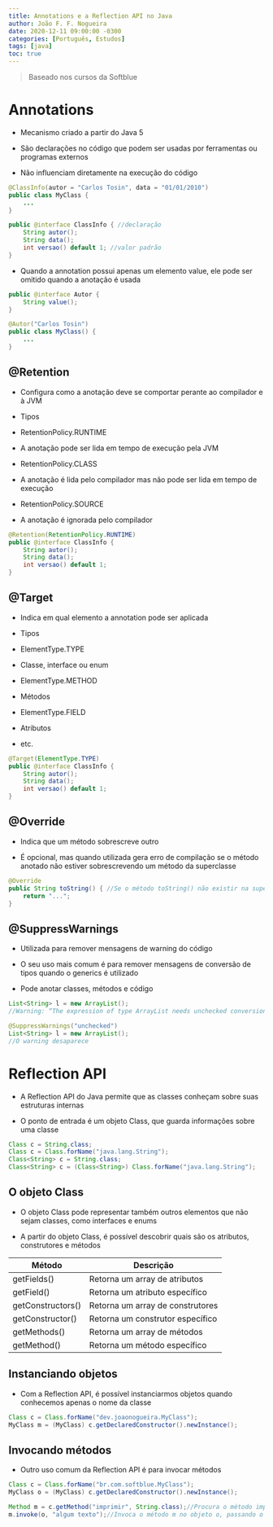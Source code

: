 ```yaml
---
title: Annotations e a Reflection API no Java
author: João F. F. Nogueira
date: 2020-12-11 09:00:00 -0300
categories: [Português, Estudos]
tags: [java]
toc: true
---
```


> Baseado nos cursos da Softblue

# Annotations

* Mecanismo criado a partir do Java 5

* São declarações no código que podem ser usadas por ferramentas ou programas externos

* Não influenciam diretamente na execução do código

```java
@ClassInfo(autor = "Carlos Tosin", data = "01/01/2010")
public class MyClass {
	...
}

public @interface ClassInfo { //declaração
	String autor();
	String data();
	int versao() default 1; //valor padrão
}
```

* Quando a annotation possui apenas um elemento value, ele pode ser omitido quando a anotação é usada

```java
public @interface Autor {
	String value();
}

@Autor("Carlos Tosin")
public class MyClass() {
	...
}
```

## @Retention

* Configura como a anotação deve se comportar perante ao compilador e à JVM

* Tipos

* RetentionPolicy.RUNTIME

- A anotação pode ser lida em tempo de execução pela JVM

* RetentionPolicy.CLASS

- A anotação é lida pelo compilador mas não pode ser lida em tempo de execução

* RetentionPolicy.SOURCE

- A anotação é ignorada pelo compilador

```java
@Retention(RetentionPolicy.RUNTIME)
public @interface ClassInfo {
	String autor();
	String data();
	int versao() default 1;
}
```

## @Target

* Indica em qual elemento a annotation pode ser aplicada

* Tipos

* ElementType.TYPE

- Classe, interface ou enum

* ElementType.METHOD

- Métodos

* ElementType.FIELD

- Atributos

* etc.

```java
@Target(ElementType.TYPE)
public @interface ClassInfo {
	String autor();
	String data();
	int versao() default 1;
}
```

## @Override

* Indica que um método sobrescreve outro

* É opcional, mas quando utilizada gera erro de compilação se o método anotado não estiver sobrescrevendo um método da superclasse

```java
@Override
public String toString() { //Se o método toString() não existir na superclasse, gera erro de compilação
	return "...";
}
```

## @SuppressWarnings

* Utilizada para remover mensagens de warning do código

* O seu uso mais comum é para remover mensagens de conversão de tipos quando o generics é utilizado

* Pode anotar classes, métodos e código

```java
List<String> l = new ArrayList();
//Warning: “The expression of type ArrayList needs unchecked conversion to conform to List<String>”

@SuppressWarnings("unchecked")
List<String> l = new ArrayList();
//O warning desaparece
```

# Reflection API

*  A Reflection API do Java permite que as classes conheçam sobre suas estruturas internas

* O ponto de entrada é um objeto Class, que guarda informações sobre uma classe

```java
Class c = String.class;
Class c = Class.forName("java.lang.String");
Class<String> c = String.class;
Class<String> c = (Class<String>) Class.forName("java.lang.String");
```

## O objeto Class

* O objeto Class pode representar também outros elementos que não sejam classes, como interfaces e enums

* A partir do objeto Class, é possível descobrir quais são os atributos, construtores e métodos

| **Método**         | **Descrição**                    |
|--------------------|----------------------------------|
| getFields()        | Retorna um array de atributos    |
| getField()         | Retorna um atributo específico   |
| getConstructors()  | Retorna um array de construtores |
| getConstructor()   | Retorna um construtor específico |
| getMethods()       | Retorna um array de métodos      |
| getMethod()        | Retorna um método específico     |

## Instanciando objetos

* Com a Reflection API, é possível instanciarmos objetos quando conhecemos apenas o nome da classe

```java
Class c = Class.forName("dev.joaonogueira.MyClass");
MyClass m = (MyClass) c.getDeclaredConstructor().newInstance();
```

## Invocando métodos

* Outro uso comum da Reflection API é para invocar métodos

```java
Class c = Class.forName("br.com.softblue.MyClass");
MyClass o = (MyClass) c.getDeclaredConstructor().newInstance();

Method m = c.getMethod("imprimir", String.class);//Procura o método imprimir() da classe, que recebe uma String como parâmetro
m.invoke(o, "algum texto");//Invoca o método m no objeto o, passando o parâmetro para o método
```
